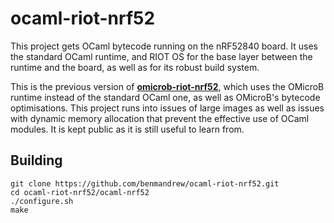 # ocaml-riot-nrf52

This project gets OCaml bytecode running on the nRF52840 board. It uses the standard OCaml runtime, and RIOT OS for the base layer between the runtime and the board, as well as for its robust build system.

This is the previous version of [**omicrob-riot-nrf52**](https://github.com/benmandrew/omicrob-riot-nrf52 "omicrob-riot-nrf52"), which uses the OMicroB runtime instead of the standard OCaml one, as well as OMicroB's bytecode optimisations. This project runs into issues of large images as well as issues with dynamic memory allocation that prevent the effective use of OCaml modules. It is kept public as it is still useful to learn from.

## Building

```
git clone https://github.com/benmandrew/ocaml-riot-nrf52.git
cd ocaml-riot-nrf52/ocaml-nrf52
./configure.sh
make
```
